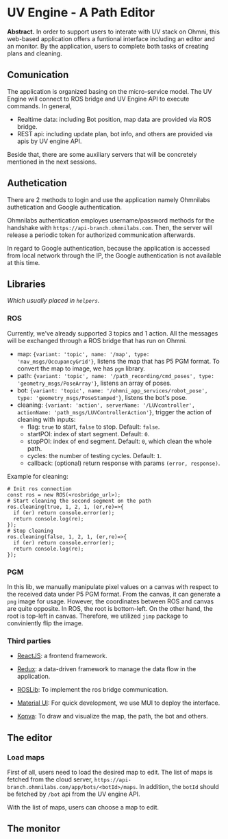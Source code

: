 # UV Engine - A Path Editor

**Abstract.** In order to support users to interate with UV stack on Ohmni, this web-based application offers a funtional interface including an editor and an monitor. By the application, users to complete both tasks of creating plans and cleaning.

## Comunication

The application is organized basing on the micro-service model. The UV Engine will connect to ROS bridge and UV Engine API to execute commands. In general,

* Realtime data: including Bot position, map data are provided via ROS bridge.
* REST api: including update plan, bot info, and others are provided via apis by UV engine API.

Beside that, there are some auxiliary servers that will be concretely mentioned in the next sessions.

## Authetication

There are 2 methods to login and use the application namely Ohmnilabs authetication and Google authentication.

Ohmnilabs authentication employes username/password methods for the handshake with `https://api-branch.ohmnilabs.com`. Then, the server will release a periodic token for authorized communication afterwards.

In regard to Google authentication, because the application is accessed from local network through the IP, the Google authentication is not available at this time.

## Libraries

*Which usually placed in `helpers`.*

### ROS

Currently, we've already supported 3 topics and 1 action. All the messages will be exchanged through a ROS bridge that has run on Ohmni.

* map: `{variant: 'topic', name: '/map', type: 'nav_msgs/OccupancyGrid'}`, listens the map that has P5 PGM format. To convert the map to image, we has `pgm` library.
* path: `{variant: 'topic', name: '/path_recording/cmd_poses', type: 'geometry_msgs/PoseArray'}`, listens an array of poses.
* bot: `{variant: 'topic', name: '/ohmni_app_services/robot_pose', type: 'geometry_msgs/PoseStamped'}`, listens the bot's pose.
* cleaning: `{variant: 'action', serverName: '/LUVcontroller', actionName: 'path_msgs/LUVControllerAction'}`, trigger the action of cleaning with inputs:
  * flag: `true` to start, `false` to stop. Default: `false`.
  * startPOI: index of start segment. Default: `0`.
  * stopPOI: index of end segment. Default: `0`, which clean the whole path.
  * cycles: the number of testing cycles. Default: `1`.
  * callback: (optional) return response with params `(error, response)`.

Example for cleaning:

```
# Init ros connection
const ros = new ROS(<rosbridge_url>);
# Start cleaning the second segment on the path
ros.cleaning(true, 1, 2, 1, (er,re)=>{
  if (er) return console.error(er);
  return console.log(re);
});
# Stop cleaning
ros.cleaning(false, 1, 2, 1, (er,re)=>{
  if (er) return console.error(er);
  return console.log(re);
});
```

### PGM

In this lib, we manually manipulate pixel values on a canvas with respect to the received data under P5 PGM format. From the canvas, it can generate a `png` image for usage. However, the coordinates between ROS and canvas are quite opposite. In ROS, the root is bottom-left. On the other hand, the root is top-left in canvas. Therefore, we utilized `jimp` package to conviniently flip the image.

### Third parties

* [ReactJS](https://reactjs.org/): a frontend framework.

* [Redux](https://redux.js.org/): a data-driven framework to manage the data flow in the application.

* [ROSLib](http://robotwebtools.org/jsdoc/roslibjs/current/): To implement the ros bridge communication.

* [Material UI](https://material-ui.com/getting-started/installation/): For quick development, we use MUI to deploy the interface.

* [Konva](https://konvajs.org/): To draw and visualize the map, the path, the bot and others.

## The editor

### Load maps

First of all, users need to load the desired map to edit. The list of maps is fetched from the cloud server, `https://api-branch.ohmnilabs.com/app/bots/<botId>/maps`. In addition, the `botId` should be fetched by `/bot` api from the UV engine API.

With the list of maps, users can choose a map to edit.

## The monitor